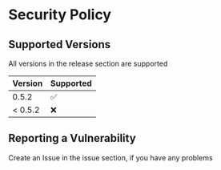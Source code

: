 # Security Policy

## Supported Versions

All versions in the release section are supported

| Version | Supported          |
| ------- | ------------------ |
| 0.5.2   | :white_check_mark: |
| < 0.5.2 | :x:                |

## Reporting a Vulnerability

Create an Issue in the issue section, if you have any problems
